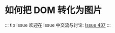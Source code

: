 # 如何把 DOM 转化为图片



::: tip Issue 
 欢迎在 Issue 中交流与讨论: [Issue 437](https://github.com/shfshanyue/Daily-Question/issues/437) 
:::



